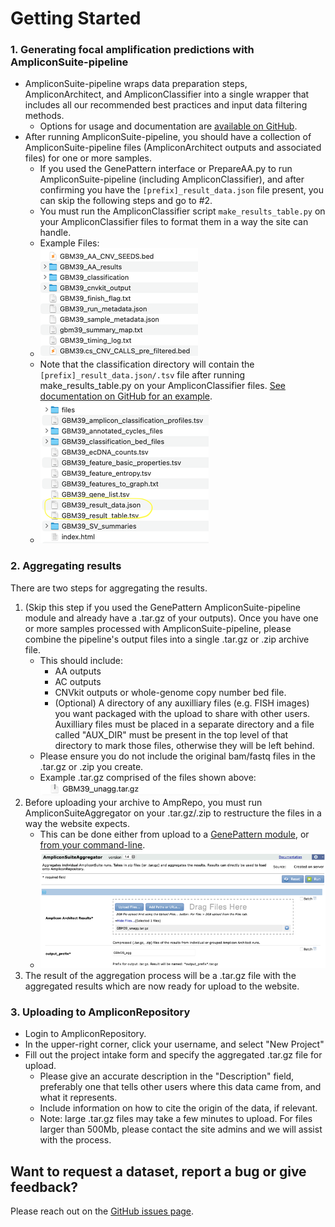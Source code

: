 # Getting Started

### 1. Generating focal amplification predictions with AmpliconSuite-pipeline

* AmpliconSuite-pipeline wraps data preparation steps, AmpliconArchitect, and AmpliconClassifier into a single wrapper that includes all our recommended best practices and input data filtering methods.
    * Options for usage and documentation are [available on GitHub](https://github.com/AmpliconSuite/AmpliconSuite-pipeline).
* After running AmpliconSuite-pipeline, you should have a collection of AmpliconSuite-pipeline files (AmpliconArchitect outputs and associated files) for one or more samples.
    * If you used the GenePattern interface or PrepareAA.py to run AmpliconSuite-pipeline (including AmpliconClassifier), and after confirming you have the `[prefix]_result_data.json` file present, you can skip the following steps and go to #2.
    * You must run the AmpliconClassifier script `make_results_table.py` on your AmpliconClassifier files to format them in a way the site can handle.
    * Example Files:
    * ![img](img/screen_shot_2023-05-08_at_11.02.14_am-252x174.png)
    * Note that the classification directory will contain the `[prefix]_result_data.json/.tsv` file after running make_results_table.py on your AmpliconClassifier files. [See documentation on GitHub for an example](https://github.com/AmpliconSuite/AmpliconSuite-pipeline#packaging-outputs-for-ampliconrepository).
    * ![img](img/screen_shot_2023-05-08_at_11.17.18_am-269x227.png)

### 2. Aggregating results 

There are two steps for aggregating the results.

1. (Skip this step if you used the GenePattern AmpliconSuite-pipeline module and already have a .tar.gz of your outputs). Once you have one or more samples processed with AmpliconSuite-pipeline, please combine the pipeline's output files into a single .tar.gz or .zip archive file.
      * This should include:
          * AA outputs
          * AC outputs
          * CNVkit outputs or whole-genome copy number bed file.
          * (Optional) A directory of any auxilliary files (e.g. FISH images) you want packaged with the upload to share with other users. Auxilliary files must be placed in a separate directory and a file called "AUX_DIR" must be present in the top level of that directory to mark those files, otherwise they will be left behind.
      * Please ensure you do not include the original bam/fastq files in the .tar.gz or .zip you create.
      * Example .tar.gz comprised of the files shown above: ![img](img/screen_shot_2023-05-08_at_11.02.39_am-286x20.png)
2. Before uploading your archive to AmpRepo, you must run AmpliconSuiteAggregator on your .tar.gz/.zip to restructure the files in a way the website expects.
    * This can be done either from upload to a [GenePattern module](https://genepattern.ucsd.edu/), or [from your command-line](https://github.com/AmpliconSuite/AmpliconSuiteAggregator).
    * ![img](img/screen_shot_2023-05-08_at_11.07.48_am-741x307.png)
3. The result of the aggregation process will be a .tar.gz file with the aggregated results which are now ready for upload to the website.

### 3. Uploading to AmpliconRepository

* Login to AmpliconRepository.
* In the upper-right corner, click your username, and select "New Project"
* Fill out the project intake form and specify the aggregated .tar.gz file for upload.
    * Please give an accurate description in the "Description" field, preferably one that tells other users where this data came from, and what it represents.
    * Include information on how to cite the origin of the data, if relevant.
    * Note: large .tar.gz files may take a few minutes to upload. For files larger than 500Mb, please contact the site admins and we will assist with the process.

## Want to request a dataset, report a bug or give feedback?
Please reach out on the [GitHub issues page](https://github.com/AmpliconSuite/AmpliconRepository/issues).

